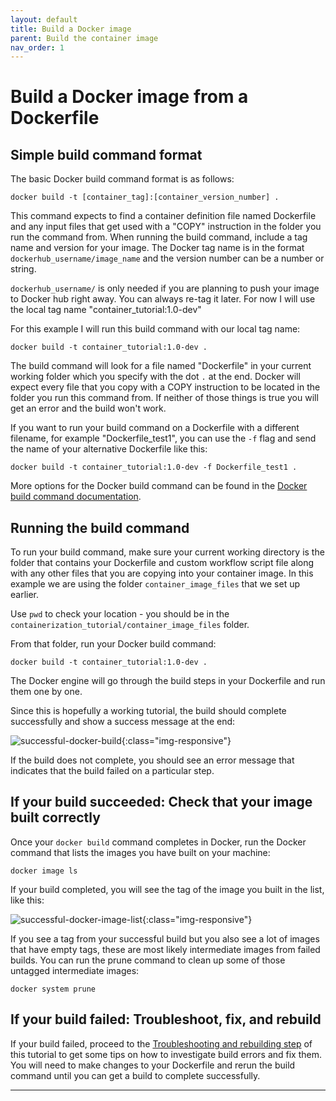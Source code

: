 ```yaml
---
layout: default
title: Build a Docker image
parent: Build the container image
nav_order: 1
---
```


# Build a Docker image from a Dockerfile

## Simple build command format

The basic Docker build command format is as follows:

```
docker build -t [container_tag]:[container_version_number] .
```

This command expects to find a container definition file named Dockerfile and any input files that get used with a "COPY" instruction in the folder you run the command from. When running the build command, include a tag name and version for your image. The Docker tag name is in the format `dockerhub_username/image_name` and the version number can be a number or string.

`dockerhub_username/` is only needed if you are planning to push your image to Docker hub right away. You can always re-tag it later. For now I will use the local tag name "container_tutorial:1.0-dev"

For this example I will run this build command with our local tag name:

```
docker build -t container_tutorial:1.0-dev .
```

The build command will look for a file named "Dockerfile" in your current working folder which you specify with the dot `.` at the end. Docker will expect every file that you copy with a COPY instruction to be located in the folder you run this command from. If neither of those things is true you will get an error and the build won't work.

If you want to run your build command on a Dockerfile with a different filename, for example "Dockerfile_test1", you can use the `-f` flag and send the name of your alternative Dockerfile like this:

```
docker build -t container_tutorial:1.0-dev -f Dockerfile_test1 .
```

More options for the Docker build command can be found in the [Docker build command documentation].


## Running the build command

To run your build command, make sure your current working directory is the folder that contains your Dockerfile and custom workflow script file along with any other files that you are copying into your container image. In this example we are using the folder `container_image_files` that we set up earlier. 

Use `pwd` to check your location - you should be in the `containerization_tutorial/container_image_files` folder.

From that folder, run your Docker build command:

```
docker build -t container_tutorial:1.0-dev .
```

The Docker engine will go through the build steps in your Dockerfile and run them one by one. 

Since this is hopefully a working tutorial, the build should complete successfully and show a success message at the end:

![successful-docker-build](images/successful-docker-build.png){:class="img-responsive"}

If the build does not complete, you should see an error message that indicates that the build failed on a particular step. 

## If your build succeeded: Check that your image built correctly

Once your `docker build` command completes in Docker, run the Docker command that lists the images you have built on your machine:

```
docker image ls
```

If your build completed, you will see the tag of the image you built in the list, like this:

![successful-docker-image-list](images/successful-docker-image-list.png){:class="img-responsive"}

If you see a tag from your successful build but you also see a lot of images that have empty tags, these are most likely intermediate images from failed builds. You can run the prune command to clean up some of those untagged intermediate images:

```
docker system prune
```

## If your build failed: Troubleshoot, fix, and rebuild

If your build failed, proceed to the [Troubleshooting and rebuilding step] of this tutorial to get some tips on how to investigate build errors and fix them. You will need to make changes to your Dockerfile and rerun the build command until you can get a build to complete successfully.

----
[Docker build command documentation]: https://docs.docker.com/engine/reference/commandline/build/
[Troubleshooting and rebuilding step]: https://sarahkeefe.github.io/containerizing-neuroimaging-workflows/5-build-container-image/troubleshooting-and-rebuilding
